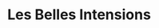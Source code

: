 ---
title: "Les Belles Intensions"
url: /pouzauges/les-belles-intensions/
shop: décoration intérieure
---